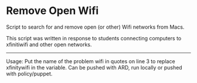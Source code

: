 # Remove Open Wifi
Script to search for and remove open (or other) Wifi networks from Macs.

This script was written in response to students connecting computers to xfinitiwifi and other open networks. 

--------------


Usage:
Put the name of the problem wifi in quotes on line 3 to replace xfinitywifi in the variable. Can be pushed with ARD, run locally or pushed with policy/puppet.
